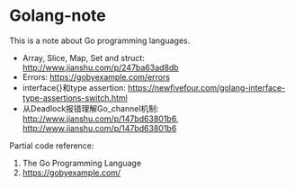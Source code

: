 # Golang-note
This is a note about Go programming languages.
- Array, Slice, Map, Set and struct: http://www.jianshu.com/p/247ba63ad8db
- Errors: https://gobyexample.com/errors
- interface{}和type assertion: https://newfivefour.com/golang-interface-type-assertions-switch.html
- 从Deadlock报错理解Go_channel机制: http://www.jianshu.com/p/147bd63801b6, http://www.jianshu.com/p/147bd63801b6

Partial code reference:
1. The Go Programming Language
2. https://gobyexample.com/

